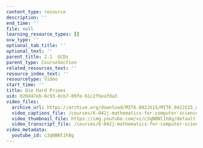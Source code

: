 ```yaml
---
content_type: resource
description: ''
end_time: ''
file: null
learning_resource_types: []
ocw_type: ''
optional_tab_title: ''
optional_text: ''
parent_title: 2.1  GCDs
parent_type: CourseSection
related_resources_text: ''
resource_index_text: ''
resourcetype: Video
start_time: ''
title: Die Hard Primes
uid: 026d47eb-6c93-0cb7-09fe-61c2f6eafda3
video_files:
  archive_url: https://archive.org/download/MIT6.042JS15/MIT6_042JS15_diehardprimes_ipod.mp4
  video_captions_file: /courses/6-042j-mathematics-for-computer-science-spring-2015/8ed8bd2b0d3b57e087a533ab22c51d25_c3qNBNl1h8g.vtt
  video_thumbnail_file: https://img.youtube.com/vi/c3qNBNl1h8g/default.jpg
  video_transcript_file: /courses/6-042j-mathematics-for-computer-science-spring-2015/dc2c816ef1931874a21731dec06cdce2_c3qNBNl1h8g.pdf
video_metadata:
  youtube_id: c3qNBNl1h8g
---
```

